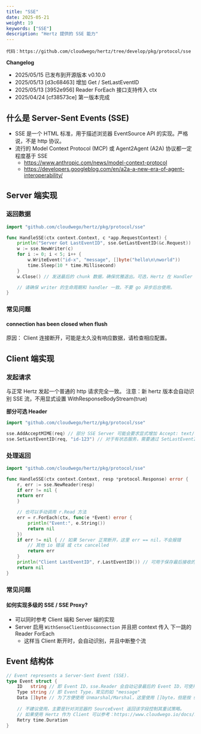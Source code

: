 ```yaml
---
title: "SSE"
date: 2025-05-21
weight: 19
keywords: ["SSE"]
description: "Hertz 提供的 SSE 能力"
---
```

```代码：https://github.com/cloudwego/hertz/tree/develop/pkg/protocol/sse```

**Changelog**

- 2025/05/15 已发布到开源版本 v0.10.0
- 2025/05/13 [d3c68463] 增加 Get / SetLastEventID
- 2025/05/13 [3952e956] Reader ForEach 接口支持传入 ctx
- 2025/04/24 [cf38573ce] 第一版本完成

## 什么是 Server-Sent Events (SSE)

- SSE 是一个 HTML 标准，用于描述浏览器 EventSource API 的实现。严格说，不是 http 协议。
- 流行的 Model Context Protocol (MCP) 或 Agent2Agent (A2A) 协议都一定程度基于 SSE
  - https://www.anthropic.com/news/model-context-protocol
  - https://developers.googleblog.com/en/a2a-a-new-era-of-agent-interoperability/

## Server 端实现

### 返回数据

```go
import "github.com/cloudwego/hertz/pkg/protocol/sse"

func HandleSSE(ctx context.Context, c *app.RequestContext) {
    println("Server Got LastEventID", sse.GetLastEventID(&c.Request))
    w := sse.NewWriter(c)
    for i := 0; i < 5; i++ {
        w.WriteEvent("id-x", "message", []byte("hello\n\nworld"))
        time.Sleep(10 * time.Millisecond)
    }
    w.Close() // 发送最后的 chunk 数据，确保优雅退出。可选，Hertz 在 Handler 返回后会自动调用。

    // 请确保 writer 的生命周期和 handler 一致。不要 go 异步后台使用。
}
```

### 常见问题

#### connection has been closed when flush

原因：
Client 连接断开，可能是太久没有响应数据，请检查相应配置。

## Client 端实现

### 发起请求

与正常 Hertz 发起一个普通的 http 请求完全一致。
注意：新 hertz 版本会自动识别 SSE 流，不用显式设置 WithResponseBodyStream(true)

**部分可选 Header**

```go
import "github.com/cloudwego/hertz/pkg/protocol/sse"

sse.AddAcceptMIME(req) // 部分 SSE Server 可能会要求显式增加 Accept: text/event-stream
sse.SetLastEventID(req, "id-123") // 对于有状态服务，需要通过 SetLastEventID 告诉 Server
```

### 处理返回

```go
import "github.com/cloudwego/hertz/pkg/protocol/sse"

func HandleSSE(ctx context.Context, resp *protocol.Response) error {
    r, err := sse.NewReader(resp)
    if err != nil {
    return err
    }

    // 也可以手动调用 r.Read 方法
    err = r.ForEach(ctx, func(e *Event) error {
        println("Event:", e.String())
        return nil
    })
    if err != nil { // 如果 Server 正常断开，这里 err == nil，不会报错
        // 其他 io 错误 或 ctx cancelled
        return err
    }
    println("Client LastEventID", r.LastEventID()) // 可用于保存最后接收的 Event ID
    return nil
}
```

### 常见问题

#### 如何实现多级的 SSE / SSE Proxy?

- 可以同时参考  Client 端和 Server 端的实现
- Server 启用 `WithSenseClientDisconnection` 并且把 context 传入 下一跳的 Reader ForEach
  - 这样当 Client 断开时，会自动识别，并且中断整个流

## Event 结构体

```go
// Event represents a Server-Sent Event (SSE).
type Event struct {
    ID   string // 即 Event ID，sse.Reader 会自动记录最后的 Event ID，可使用 LastEventID() 获取
    Type string // 即 Event Type，常见的如 "message"
    Data []byte // 为了方便使用 Unmarshal/Marshal，这里使用 []byte，但是按 spec 这个字段必须要 utf8 string
    
    // 不建议使用，主要是针对浏览器的 SourceEvent 返回该字段控制其重试策略。
    // 如果使用 Hertz 作为 Client 可以参考：https://www.cloudwego.io/docs/hertz/tutorials/basic-feature/retry/
    Retry time.Duration
}
```
